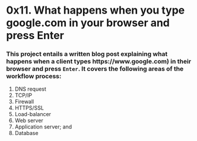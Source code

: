 <h1>0x11. What happens when you type google.com in your browser and press Enter</h1>

<h3>This project entails a written blog post explaining what happens when a client types <a>https://www.google.com)</a> in their browser and press <code>Enter</code>. It covers the following areas of the workflow process:</h3>
<ol>
<li>DNS request</li>
<li>TCP/IP</li>
<li>Firewall</li>
<li>HTTPS/SSL</li>
<li>Load-balancer</li>
<li>Web server</li>
<li>Application server; and</li>
<li>Database</li>
</ol>
